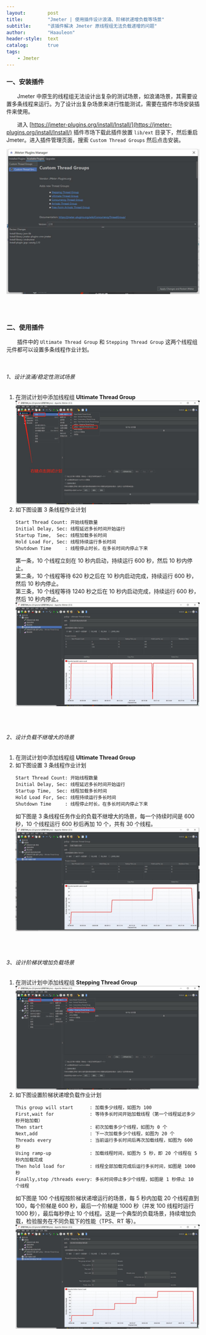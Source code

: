 ```yaml
---
layout:        post
title:         "Jmeter | 使用插件设计浪涌、阶梯状递增负载等场景"
subtitle:      "该插件解决 Jmeter 原线程组无法负载递增的问题"
author:        "Haauleon"
header-style:  text
catalog:       true
tags:
    - Jmeter
---
```


### 一、安装插件
&emsp;&emsp;Jmeter 中原生的线程组无法设计出复杂的测试场景，如浪涌场景，其需要设置多条线程来运行。为了设计出复杂场景来进行性能测试，需要在插件市场安装插件来使用。           

&emsp;&emsp;进入 [https://jmeter-plugins.org/install/Install/](https://jmeter-plugins.org/install/Install/) 插件市场下载此插件放置 `lib/ext` 目录下，然后重启 Jmeter。进入插件管理页面，搜索 `Custom Thread Groups` 然后点击安装。       

![](\img\in-post\post-jmeter\2022-09-07-jmeter-thread-1.jpg) 

<br>
<br>

### 二、使用插件
&emsp;&emsp;插件中的 `Ultimate Thread Group` 和 `Stepping Thread Group` 这两个线程组元件都可以设置多条线程作业计划。      

<br>

###### 1、设计浪涌/稳定性测试场景
1. 在测试计划中添加线程组 **Ultimate Thread Group**       
    ![](\img\in-post\post-jmeter\2022-09-07-jmeter-thread-2.jpg)   
2. 如下图设置 3 条线程作业计划         
    ```
    Start Thread Count: 开始线程数量
    Initial Delay, Sec: 线程延迟多长时间开始运行
    Startup Time,  Sec: 线程加载多长时间
    Hold Load For, Sec: 线程持续运行多长时间
    Shutdown Time     : 线程停止时长，在多长时间内停止下来 
    ```
    第一条，10 个线程立刻在 10 秒内启动，持续运行 600 秒，然后 10 秒内停止。     
    第二条，10 个线程等待 620 秒之后在 10 秒内启动完成，持续运行 600 秒，然后 10 秒内停止。     
    第三条，10 个线程等待 1240 秒之后在 10 秒内启动完成，持续运行 600 秒，然后 10 秒内停止。      
    ![](\img\in-post\post-jmeter\2022-09-07-jmeter-thread-3.jpg)

<br>
<br>

###### 2、设计负载不继增大的场景
1. 在测试计划中添加线程组 **Ultimate Thread Group**       
2. 如下图设置 3 条线程作业计划    
    ```
    Start Thread Count: 开始线程数量
    Initial Delay, Sec: 线程延迟多长时间开始运行
    Startup Time,  Sec: 线程加载多长时间
    Hold Load For, Sec: 线程持续运行多长时间
    Shutdown Time     : 线程停止时长，在多长时间内停止下来 
    ```
    如下图是 3 条线程任务作业的负载不继增大的场景，每一个持续时间是 600 秒，10 个线程运行 600 秒后再加 10 个，共有 30 个线程。            
    ![](\img\in-post\post-jmeter\2022-09-07-jmeter-thread-4.jpg)

<br>
<br>

###### 3、设计阶梯状增加负载场景
1. 在测试计划中添加线程组 **Stepping Thread Group**       
    ![](\img\in-post\post-jmeter\2022-09-07-jmeter-thread-5.jpg)   
2. 如下图设置阶梯状递增负载作业计划        
    ```
    This group will start      : 加载多少线程，如图为 100      
    First,wait for             : 等待多长时间开始加载线程（第一个线程延迟多少秒开始加载）   
    Then start                 : 初次加载多少个线程，如图为 0 个
    Next,add                   : 下一次加载多少个线程，如图为 20 个
    Threads every              : 当前运行多长时间后再次加载线程，如图为 600 秒
    Using ramp-up              : 加载线程时间，如图为 5 秒，即 20 个线程在 5 秒内加载完成
    Then hold load for         : 线程全部加载完成后运行多长时间，如图是 1000 秒
    Finally,stop /threads every: 多长时间停止多少个线程，如图是 1 秒停止 10 个线程
    ```
    如下图是 100 个线程按阶梯状递增运行的场景，每 5 秒内加载 20 个线程直到 100，每个阶梯是 600 秒，最后一个阶梯是 1000 秒（并发 100 线程时运行 1000 秒），最后每秒停止 10 个线程。这是一个典型的负载场景，持续增加负载，检验服务在不同负载下的性能（TPS、RT 等）。           
    ![](\img\in-post\post-jmeter\2022-09-07-jmeter-thread-6.jpg)